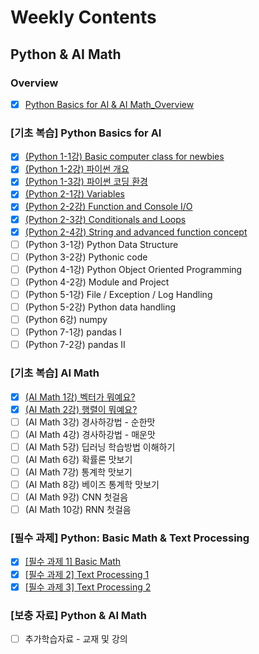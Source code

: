 # Weekly Contents
## Python & AI Math
### Overview
- [x] [Python Basics for AI & AI Math_Overview](https://github.com/iamtrueline/Boostcamp_AI_Tech_Note/blob/main/LEVEL1_U_1/Day1/Note.md "Day1 Note")
### [기초 복습] Python Basics for AI
- [x] [(Python 1-1강) Basic computer class for newbies](https://github.com/iamtrueline/Boostcamp_AI_Tech_Note/blob/main/LEVEL1_U_1/Day1/Note.md "Day1 Note")
- [x] [(Python 1-2강) 파이썬 개요](https://github.com/iamtrueline/Boostcamp_AI_Tech_Note/blob/main/LEVEL1_U_1/Day1/Note.md "Day1 Note")
- [x] [(Python 1-3강) 파이썬 코딩 환경](https://github.com/iamtrueline/Boostcamp_AI_Tech_Note/blob/main/LEVEL1_U_1/Day1/Note.md "Day1 Note")
- [x] [(Python 2-1강) Variables](https://github.com/iamtrueline/Boostcamp_AI_Tech_Note/blob/main/LEVEL1_U_1/Day1/Note.md "Day1 Note")
- [x] [(Python 2-2강) Function and Console I/O](https://github.com/iamtrueline/Boostcamp_AI_Tech_Note/blob/main/LEVEL1_U_1/Day1/Note.md "Day1 Note")
- [x] [(Python 2-3강) Conditionals and Loops](https://github.com/iamtrueline/Boostcamp_AI_Tech_Note/blob/main/LEVEL1_U_1/Day1/Note.md "Day1 Note")
- [x] [(Python 2-4강) String and advanced function concept](https://github.com/iamtrueline/Boostcamp_AI_Tech_Note/blob/main/LEVEL1_U_1/Day1/Note.md "Day1 Note")
- [ ] (Python 3-1강) Python Data Structure
- [ ] (Python 3-2강) Pythonic code
- [ ] (Python 4-1강) Python Object Oriented Programming
- [ ] (Python 4-2강) Module and Project
- [ ] (Python 5-1강) File / Exception / Log Handling
- [ ] (Python 5-2강) Python data handling
- [ ] (Python 6강) numpy
- [ ] (Python 7-1강) pandas I
- [ ] (Python 7-2강) pandas II
### [기초 복습] AI Math
- [x] [(AI Math 1강) 벡터가 뭐예요?](https://github.com/iamtrueline/Boostcamp_AI_Tech_Note/blob/main/LEVEL1_U_1/Day1/Note.md "Day1 Note")
- [x] [(AI Math 2강) 행렬이 뭐예요?](https://github.com/iamtrueline/Boostcamp_AI_Tech_Note/blob/main/LEVEL1_U_1/Day1/Note.md "Day1 Note")
- [ ] (AI Math 3강) 경사하강법 - 순한맛
- [ ] (AI Math 4강) 경사하강법 - 매운맛
- [ ] (AI Math 5강) 딥러닝 학습방법 이해하기
- [ ] (AI Math 6강) 확률론 맛보기
- [ ] (AI Math 7강) 통계학 맛보기
- [ ] (AI Math 8강) 베이즈 통계학 맛보기
- [ ] (AI Math 9강) CNN 첫걸음
- [ ] (AI Math 10강) RNN 첫걸음
### [필수 과제] Python: Basic Math & Text Processing
- [x] [[필수 과제 1] Basic Math](https://github.com/iamtrueline/Boostcamp_AI_Tech_Note/blob/main/LEVEL1_U_1/Day1/Assignment_1_Basic_Math.py "Day1 As1")
- [x] [[필수 과제 2] Text Processing 1](https://github.com/iamtrueline/Boostcamp_AI_Tech_Note/blob/main/LEVEL1_U_1/Day1/Assignment_2_Text_Processing_1.py "Day1 As2")
- [x] [[필수 과제 3] Text Processing 2](https://github.com/iamtrueline/Boostcamp_AI_Tech_Note/blob/main/LEVEL1_U_1/Day1/Assignment_3_Text_Processing_2.py "Day1 As3")
### [보충 자료] Python & AI Math
- [ ] 추가학습자료 - 교재 및 강의
